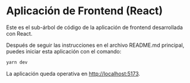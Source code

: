 # Aplicación de Frontend (React)

Este es el sub-árbol de código de la aplicación de frontend desarrollada con React.

Después de seguir las instrucciones en el archivo README.md principal, puedes iniciar esta aplicación con el comando:

```sh
yarn dev
```

La aplicación queda operativa en [http://localhost:5173](http://localhost:5173).
